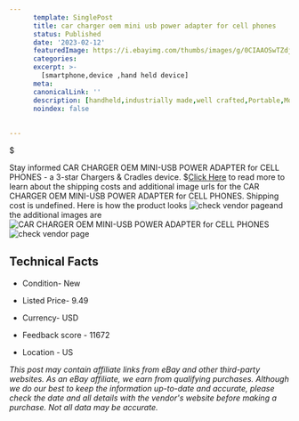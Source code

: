 ```yaml
---
      template: SinglePost
      title: car charger oem mini usb power adapter for cell phones
      status: Published
      date: '2023-02-12'
      featuredImage: https://i.ebayimg.com/thumbs/images/g/0CIAAOSwTZdjWVEV/s-l225.jpg
      categories: 
      excerpt: >-
        [smartphone,device ,hand held device]
      meta:
      canonicalLink: ''
      description: [handheld,industrially made,well crafted,Portable,Mobile,Compact,Convenient,Lightweight,Maneuverable,Man-portable,Miniature,Carriable,Hand-held,Light,Holdable,Transportable,Mobile device,Pocket-sized,On-the-go,Wireless,Cordless,Compact size,Convenient size, smartphone,device ,hand held device]
      noindex: false
      
        
---
```

$

Stay informed CAR CHARGER OEM MINI-USB POWER ADAPTER for CELL PHONES - a 3-star Chargers & Cradles device.
$[Click Here](https://www.ebay.com/itm/165744620073?hash=item2697263229%3Ag%3A0CIAAOSwTZdjWVEV&amdata=enc%3AAQAHAAAA8PSH8yIvxiQkFxc2OCnqgc%2FLr4LhHle27W63j40v%2BMnnG%2FeqRzMSYDckdYQ%2BXZ4nLSbI9EwSm1fsmHVz6vYWuleWnPCYsi%2FCb%2F5NDP%2FcWotKadoLHZo4S8iYmRY5Za3lRD7TQBstOAxweBm7kSLWXVeSuCTso7W7j6xuGpG9L4%2Bg0S54u%2BtI%2Bt2gzDKIOeYuJvlULlOkJVv%2BQCM8qZ6PNvCiDx9VUsVHV6ZJXevzrWFNzMC6O825a%2FDjqs5ugyZM5qMdiq8NRsR8tuK18DH3qtRymd%2B7K9%2BLLP6rd%2BbTh6ya3siE%2FAZ4vpHnIHxFr8y5qA%3D%3D&mkevt=1&mkcid=1&mkrid=711-53200-19255-0&campid=%253CePNCampaignId%253E&customid=%253CreferenceId%253E&toolid=10049) to read more to learn about the shipping costs and additional image urls for the CAR CHARGER OEM MINI-USB POWER ADAPTER for CELL PHONES. Shipping cost is undefined. Here is how the product looks ![check vendor page](https://i.ebayimg.com/thumbs/images/g/0CIAAOSwTZdjWVEV/s-l225.jpg)and the additional images are![CAR CHARGER OEM MINI-USB POWER ADAPTER for CELL PHONES](https://i.ebayimg.com/images/g/0CIAAOSwTZdjWVEV/s-l640.jpg)![check vendor page](https://origin-galleryplus.ebayimg.com/ws/web/165744620073_2_0_1/225x225.jpg,https://origin-galleryplus.ebayimg.com/ws/web/165744620073_3_0_1/225x225.jpg,https://origin-galleryplus.ebayimg.com/ws/web/165744620073_4_0_1/225x225.jpg,https://origin-galleryplus.ebayimg.com/ws/web/165744620073_5_0_1/225x225.jpg,https://origin-galleryplus.ebayimg.com/ws/web/165744620073_6_0_1/225x225.jpg)



 ## Technical Facts 



     
      

 - Condition- New 


      

 - Listed Price- 9.49 


      

 - Currency- USD 


      

 - Feedback score - 11672 


      

 - Location - US 


      
      

 *_This post may contain affiliate links from eBay and other third-party websites. As an eBay affiliate, we earn from qualifying purchases. Although we do our best to keep the information up-to-date and accurate, please check the date and all details with the vendor's website before making a purchase. Not all data may be accurate._*






